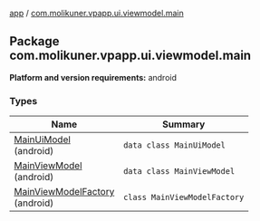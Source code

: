 [app](../index.md) / [com.molikuner.vpapp.ui.viewmodel.main](./index.md)

## Package com.molikuner.vpapp.ui.viewmodel.main

**Platform and version requirements:** android

### Types

| Name | Summary |
|---|---|
| [MainUiModel](-main-ui-model/index.md)<br>(android) | `data class MainUiModel` |
| [MainViewModel](-main-view-model/index.md)<br>(android) | `data class MainViewModel` |
| [MainViewModelFactory](-main-view-model-factory/index.md)<br>(android) | `class MainViewModelFactory` |
